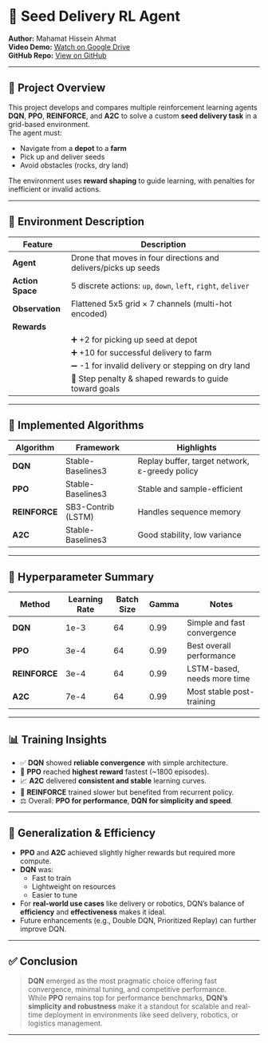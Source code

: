 # 🚀 Seed Delivery RL Agent

**Author:** Mahamat Hissein Ahmat  
**Video Demo:** [Watch on Google Drive](https://drive.google.com/file/d/1bQxk_E-Usw-OhJAP6ZjndJ2OTHptnAOD/view?usp=sharing)  
**GitHub Repo:** [View on GitHub](https://github.com/MAHAMAT263/Mahamat__rl_summative.git)

---

## 🌟 Project Overview

This project develops and compares multiple reinforcement learning agents **DQN**, **PPO**, **REINFORCE**, and **A2C** to solve a custom **seed delivery task** in a grid-based environment.  
The agent must:

- Navigate from a **depot** to a **farm**
- Pick up and deliver seeds
- Avoid obstacles (rocks, dry land)

The environment uses **reward shaping** to guide learning, with penalties for inefficient or invalid actions.

---

## 🌾 Environment Description

| Feature            | Description                                                      |
|--------------------|------------------------------------------------------------------|
| **Agent**          | Drone that moves in four directions and delivers/picks up seeds |
| **Action Space**   | 5 discrete actions: `up`, `down`, `left`, `right`, `deliver`    |
| **Observation**    | Flattened 5x5 grid × 7 channels (multi-hot encoded)             |
| **Rewards**        |                                                                  |
|                    | ➕ +2 for picking up seed at depot                               |
|                    | ➕ +10 for successful delivery to farm                           |
|                    | ➖ -1 for invalid delivery or stepping on dry land               |
|                    | 🔄 Step penalty & shaped rewards to guide toward goals          |

---

## 🧠 Implemented Algorithms

| Algorithm   | Framework           | Highlights                                      |
|-------------|---------------------|-------------------------------------------------|
| **DQN**     | Stable-Baselines3   | Replay buffer, target network, ε-greedy policy |
| **PPO**     | Stable-Baselines3   | Stable and sample-efficient                    |
| **REINFORCE** | SB3-Contrib (LSTM) | Handles sequence memory                        |
| **A2C**     | Stable-Baselines3   | Good stability, low variance                   |

---

## 🔧 Hyperparameter Summary

| Method     | Learning Rate | Batch Size | Gamma | Notes                         |
|------------|---------------|------------|-------|-------------------------------|
| **DQN**    | 1e-3          | 64         | 0.99  | Simple and fast convergence   |
| **PPO**    | 3e-4          | 64         | 0.99  | Best overall performance      |
| **REINFORCE** | 3e-4       | 64         | 0.99  | LSTM-based, needs more time   |
| **A2C**    | 7e-4          | 64         | 0.99  | Most stable post-training     |

---

## 📊 Training Insights

- ✅ **DQN** showed **reliable convergence** with simple architecture.
- 🚀 **PPO** reached **highest reward** fastest (~1800 episodes).
- 📈 **A2C** delivered **consistent and stable** learning curves.
- 🧠 **REINFORCE** trained slower but benefited from recurrent policy.
- ⚖️ Overall: **PPO for performance**, **DQN for simplicity and speed**.

---

## 🎯 Generalization & Efficiency

- **PPO** and **A2C** achieved slightly higher rewards but required more compute.
- **DQN** was:
  - Fast to train
  - Lightweight on resources
  - Easier to tune
- For **real-world use cases** like delivery or robotics, DQN’s balance of **efficiency** and **effectiveness** makes it ideal.
- Future enhancements (e.g., Double DQN, Prioritized Replay) can further improve DQN.

---

## ✅ Conclusion

> **DQN** emerged as the most pragmatic choice offering fast convergence, minimal tuning, and competitive performance.  
> While **PPO** remains top for performance benchmarks, **DQN’s simplicity and robustness** make it a standout for scalable and real-time deployment in environments like seed delivery, robotics, or logistics management.

---
